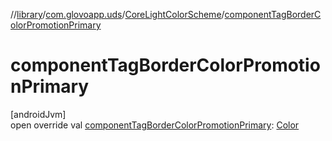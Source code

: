 //[library](../../../index.md)/[com.glovoapp.uds](../index.md)/[CoreLightColorScheme](index.md)/[componentTagBorderColorPromotionPrimary](component-tag-border-color-promotion-primary.md)

# componentTagBorderColorPromotionPrimary

[androidJvm]\
open override val [componentTagBorderColorPromotionPrimary](component-tag-border-color-promotion-primary.md): [Color](https://developer.android.com/reference/kotlin/androidx/compose/ui/graphics/Color.html)
